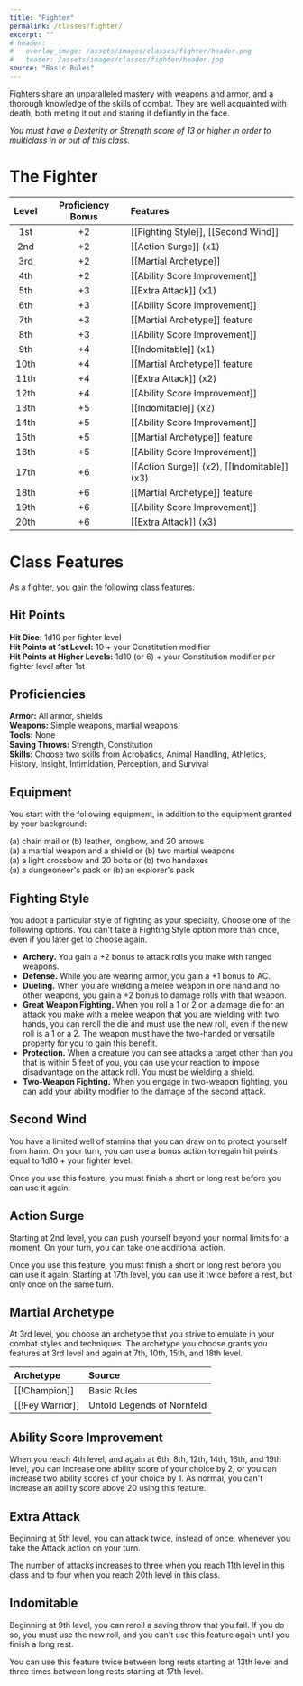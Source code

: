 ```yaml
---
title: "Fighter"
permalink: /classes/fighter/
excerpt: ""
# header:
#   overlay_image: /assets/images/classes/fighter/header.png
#   teaser: /assets/images/classes/fighter/header.jpg
source: "Basic Rules"
---
```

Fighters share an unparalleled mastery with weapons and armor, and a thorough knowledge of the skills of combat. They are well acquainted with death, both meting it out and staring it defiantly in the face.

*You must have a Dexterity or Strength score of 13 or higher in order to multiclass in or out of this class.*

# The Fighter

| Level | Proficiency Bonus | Features |
| :---: | :---: | :---- |
| 1st   | +2	| 	[[Fighting Style]], [[Second Wind]] |
| 2nd   | +2	| [[Action Surge]] (x1) |
| 3rd   | +2	| [[Martial Archetype]] |
| 4th   | +2	| [[Ability Score Improvement]] |
| 5th   | +3	| [[Extra Attack]] (x1) |
| 6th   | +3	| [[Ability Score Improvement]] |
| 7th   | +3	| [[Martial Archetype]] feature |
| 8th   | +3	| [[Ability Score Improvement]] |
| 9th   | +4	| [[Indomitable]] (x1) |
| 10th  | +4	| [[Martial Archetype]] feature |
| 11th  | +4	| [[Extra Attack]] (x2) |
| 12th  | +4	| [[Ability Score Improvement]] |
| 13th  | +5	| [[Indomitable]] (x2) |
| 14th  | +5	| [[Ability Score Improvement]] |
| 15th  | +5	| [[Martial Archetype]] feature |
| 16th  | +5	| [[Ability Score Improvement]] |
| 17th  | +6	| [[Action Surge]] (x2), [[Indomitable]] (x3) |
| 18th  | +6	| [[Martial Archetype]] feature |
| 19th  | +6	| [[Ability Score Improvement]] |
| 20th  | +6	| [[Extra Attack]] (x3) |

# Class Features
As a fighter, you gain the following class features.

## Hit Points
**Hit Dice:** 1d10 per fighter level \
**Hit Points at 1st Level:** 10 + your Constitution modifier \
**Hit Points at Higher Levels:** 1d10 (or 6) + your Constitution modifier per fighter level after 1st

## Proficiencies
**Armor:** All armor, shields \
**Weapons:** Simple weapons, martial weapons \
**Tools:** None \
**Saving Throws:** Strength, Constitution \
**Skills:** Choose two skills from Acrobatics, Animal Handling, Athletics, History, Insight, Intimidation, Perception, and Survival

## Equipment
You start with the following equipment, in addition to the equipment granted by your background:

(a) chain mail or (b) leather, longbow, and 20 arrows \
(a) a martial weapon and a shield or (b) two martial weapons \
(a) a light crossbow and 20 bolts or (b) two handaxes \
(a) a dungeoneer's pack or (b) an explorer's pack

## Fighting Style
You adopt a particular style of fighting as your specialty. Choose one of the following options. You can't take a Fighting Style option more than once, even if you later get to choose again.

- **Archery.** You gain a +2 bonus to attack rolls you make with ranged weapons.
- **Defense.** While you are wearing armor, you gain a +1 bonus to AC.
- **Dueling.** When you are wielding a melee weapon in one hand and no other weapons, you gain a +2 bonus to damage rolls with that weapon.
- **Great Weapon Fighting.** When you roll a 1 or 2 on a damage die for an attack you make with a melee weapon that you are wielding with two hands, you can reroll the die and must use the new roll, even if the new roll is a 1 or a 2. The weapon must have the two-handed or versatile property for you to gain this benefit.
- **Protection.** When a creature you can see attacks a target other than you that is within 5 feet of you, you can use your reaction to impose disadvantage on the attack roll. You must be wielding a shield.
- **Two-Weapon Fighting.** When you engage in two-weapon fighting, you can add your ability modifier to the damage of the second attack.

## Second Wind
You have a limited well of stamina that you can draw on to protect yourself from harm. On your turn, you can use a bonus action to regain hit points equal to 1d10 + your fighter level.

Once you use this feature, you must finish a short or long rest before you can use it again.

## Action Surge
Starting at 2nd level, you can push yourself beyond your normal limits for a moment. On your turn, you can take one additional action.

Once you use this feature, you must finish a short or long rest before you can use it again. Starting at 17th level, you can use it twice before a rest, but only once on the same turn.

## Martial Archetype
At 3rd level, you choose an archetype that you strive to emulate in your combat styles and techniques. The archetype you choose grants you features at 3rd level and again at 7th, 10th, 15th, and 18th level.

| Archetype        | Source                     |
| :--------------- | :------------------------- |
| [[!Champion]]    | Basic Rules                |
| [[!Fey Warrior]] | Untold Legends of Nornfeld |

## Ability Score Improvement
When you reach 4th level, and again at 6th, 8th, 12th, 14th, 16th, and 19th level, you can increase one ability score of your choice by 2, or you can increase two ability scores of your choice by 1. As normal, you can't increase an ability score above 20 using this feature.

## Extra Attack
Beginning at 5th level, you can attack twice, instead of once, whenever you take the Attack action on your turn.

The number of attacks increases to three when you reach 11th level in this class and to four when you reach 20th level in this class.

## Indomitable
Beginning at 9th level, you can reroll a saving throw that you fail. If you do so, you must use the new roll, and you can't use this feature again until you finish a long rest.

You can use this feature twice between long rests starting at 13th level and three times between long rests starting at 17th level.
